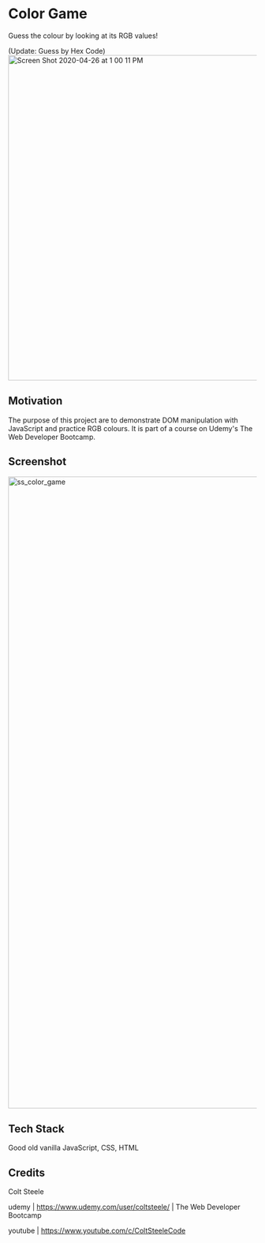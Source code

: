 # Color Game

Guess the colour by looking at its RGB values!

(Update: Guess by Hex Code)
<img width="659" alt="Screen Shot 2020-04-26 at 1 00 11 PM" src="https://user-images.githubusercontent.com/45683565/80318274-e5ab5100-87bd-11ea-9c93-2ba1a48dbbfb.png">

## Motivation

The purpose of this project are to demonstrate DOM manipulation with JavaScript and practice RGB colours. It is part of a course on Udemy's The Web Developer Bootcamp.

## Screenshot

<img width="1280" alt="ss_color_game" src="https://user-images.githubusercontent.com/45683565/78733537-937fba00-78fa-11ea-87ea-53a9773d0eab.png">

## Tech Stack

Good old vanilla JavaScript, CSS, HTML

## Credits

Colt Steele

udemy | https://www.udemy.com/user/coltsteele/ | The Web Developer Bootcamp

youtube | https://www.youtube.com/c/ColtSteeleCode
